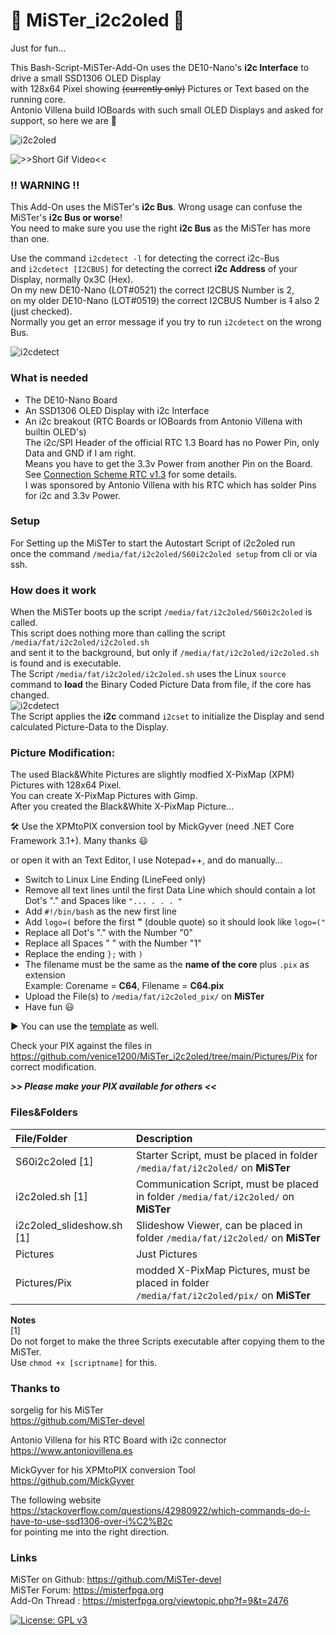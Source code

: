 # 👾 MiSTer_i2c2oled 👾  
  
Just for fun...  
  
This Bash-Script-MiSTer-Add-On uses the DE10-Nano's **i2c Interface** to drive a small SSD1306 OLED Display  
with 128x64 Pixel showing ~~(currently only)~~ Pictures or Text based on the running core.  
Antonio Villena build IOBoards with such small OLED Displays and asked for support, so here we are 🙂  
  
![i2c2oled](https://github.com/venice1200/MiSTer_i2c2oled/blob/main/Pictures/SSD1306_MiSTer_v2.jpg?raw=true)  
  
![>>Short Gif Video<<](https://github.com/venice1200/MiSTer_i2c2oled/blob/main/Pictures/pressplay.gif?raw=true)

### !! WARNING !! 
This Add-On uses the MiSTer's **i2c Bus**. Wrong usage can confuse the MiSTer's **i2c Bus or worse**!  
You need to make sure you use the right **i2c Bus** as the MiSTer has more than one.  
  
Use the command `i2cdetect -l` for detecting the correct i2c-Bus  
and `i2cdetect [I2CBUS]` for detecting the correct **i2c Address** of your Display, normally 0x3C (Hex).  
On my new DE10-Nano (LOT#0521) the correct I2CBUS Number is 2,  
on my older DE10-Nano (LOT#0519) the correct I2CBUS Number is ~~1~~ also 2 (just checked).  
Normally you get an error message if you try to run `i2cdetect` on the wrong Bus.  
  
![i2cdetect](https://github.com/venice1200/MiSTer_i2c2oled/blob/main/Pictures/i2cdetect.png?raw=true)
  
### What is needed  
* The DE10-Nano Board  
* An SSD1306 OLED Display with i2c Interface  
* An i2c breakout (RTC Boards or IOBoards from Antonio Villena with builtin OLED's)  
  The i2c/SPI Header of the official RTC 1.3 Board has no Power Pin, only Data and GND if I am right.  
  Means you have to get the 3.3v Power from another Pin on the Board.  
  See [Connection Scheme RTC v1.3](https://misterfpga.org/viewtopic.php?p=26036#p26036) for some details.  
  I was sponsored by Antonio Villena with his RTC which has solder Pins for i2c and 3.3v Power.  
  
### Setup  
For Setting up the MiSTer to start the Autostart Script of i2c2oled run  
once the command `/media/fat/i2c2oled/S60i2c2oled setup` from cli or via ssh.  
  
### How does it work  
When the MiSTer boots up the script `/media/fat/i2c2oled/S60i2c2oled` is called.  
This script does nothing more than calling the script `/media/fat/i2c2oled/i2c2oled.sh`  
and sent it to the background, but only if `/media/fat/i2c2oled/i2c2oled.sh` is found and is executable.  
The Script `/media/fat/i2c2oled/i2c2oled.sh` uses the Linux `source` command to **load** the Binary Coded Picture Data from file, if the core has changed.  
![i2cdetect](https://github.com/venice1200/MiSTer_i2c2oled/blob/main/Pictures/XPM_with_01.png?raw=true)  
The Script applies the **i2c** command `i2cset` to initialize the Display and send calculated Picture-Data to the Display.  
  
### Picture Modification:  
The used Black&White Pictures are slightly modfied X-PixMap (XPM) Pictures with 128x64 Pixel.  
You can create X-PixMap Pictures with Gimp.  
After you created the Black&White X-PixMap Picture...   
  
🛠️ Use the XPMtoPIX conversion tool by MickGyver (need .NET Core Framework 3.1+). Many thanks 😃  
  
or open it with an Text Editor, I use Notepad++, and do manually...  
* Switch to Linux Line Ending (LineFeed only)
* Remove all text lines until the first Data Line which should contain a lot Dot's "." and Spaces like `"... . . . "`
* Add `#!/bin/bash` as the new first line
* Add `logo=(` before the first **"** (double quote) so it should look like `logo=("`
* Replace all Dot's "." with the Number "0"
* Replace all Spaces " " with the Number "1"
* Replace the ending `};` with `)`
* The filename must be the same as the **name of the core** plus `.pix` as extension  
  Example: Corename = **C64**, Filename = **C64.pix**  
* Upload the File(s) to `/media/fat/i2c2oled_pix/` on **MiSTer**
* Have fun 😃  
  
▶️ You can use the [template](https://github.com/venice1200/MiSTer_i2c2oled/blob/main/Pictures/templates/template.pix) as well.  
  
Check your PIX against the files in https://github.com/venice1200/MiSTer_i2c2oled/tree/main/Pictures/Pix for correct modification.  
  
***>> Please make your PIX available for others <<***
  
### Files&Folders  
| File/Folder | Description |
| :--- | :--- |
| S60i2c2oled [1] | Starter Script, must be placed in folder `/media/fat/i2c2oled/` on **MiSTer** |
| i2c2oled.sh [1] | Communication Script, must be placed in folder `/media/fat/i2c2oled/` on **MiSTer** |
| i2c2oled_slideshow.sh [1] | Slideshow Viewer, can be placed in folder `/media/fat/i2c2oled/` on **MiSTer** |   
| Pictures | Just Pictures |  
| Pictures/Pix | modded X-PixMap Pictures,  must be placed in folder `/media/fat/i2c2oled/pix/` on **MiSTer** |  
  
**Notes**  
[1]  
Do not forget to make the three Scripts executable after copying them to the MiSTer.  
Use `chmod +x [scriptname]` for this.
  
### Thanks to  
sorgelig for his MiSTer  
https://github.com/MiSTer-devel  
  
Antonio Villena for his RTC Board with i2c connector  
https://www.antoniovillena.es  
  
MickGyver for his XPMtoPIX conversion Tool  
https://github.com/MickGyver  
  
The following website  
https://stackoverflow.com/questions/42980922/which-commands-do-i-have-to-use-ssd1306-over-i%C2%B2c  
for pointing me into the right direction.  
  
### Links  
MiSTer on Github: https://github.com/MiSTer-devel  
MiSTer Forum: https://misterfpga.org  
Add-On Thread :  https://misterfpga.org/viewtopic.php?f=9&t=2476  
  
[![License: GPL v3](https://img.shields.io/badge/License-GPLv3-blue.svg)](https://github.com/venice1200/MiSTer_tty2oled/blob/main/LICENSE)
